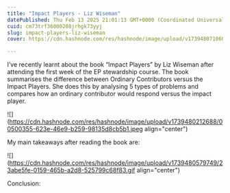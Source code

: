 ```yaml
---
title: "Impact Players - Liz Wiseman"
datePublished: Thu Feb 13 2025 21:01:13 GMT+0000 (Coordinated Universal Time)
cuid: cm73trf36000208jrhgk73yyj
slug: impact-players-liz-wiseman
cover: https://cdn.hashnode.com/res/hashnode/image/upload/v1739480710600/7bda8535-7450-4cf6-8179-b01d32410379.jpeg

---
```


I’ve recently learnt about the book “Impact Players” by Liz Wiseman after attending the first week of the EP stewardship course. The book summarises the difference between Ordinary Contributors versus the Impact Players. She does this by analysing 5 types of problems and compares how an ordinary contributor would respond versus the impact player.

![](https://cdn.hashnode.com/res/hashnode/image/upload/v1739480212688/00500355-623e-46e9-b259-98135d8cb5b1.jpeg align="center")

My main takeaways after reading the book are:

![](https://cdn.hashnode.com/res/hashnode/image/upload/v1739480579749/23abe5fe-0159-465b-a2d8-525799c68f83.gif align="center")

Conclusion: